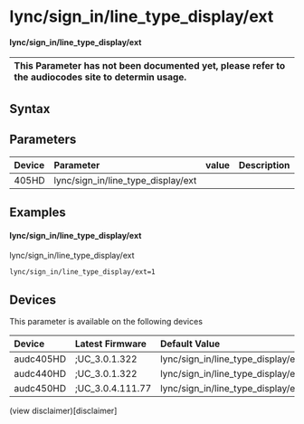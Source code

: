 ﻿---
description: lync/sign_in/line_type_display/ext
search: false
---

# lync/sign_in/line_type_display/ext

#### lync/sign_in/line_type_display/ext


| This Parameter has not been documented yet, please refer to the audiocodes site to determin usage.  | 
| :--- |

## Syntax

## Parameters
|Device|Parameter|value|Description|
|:---|:---|:---|:---|
| 405HD | lync/sign_in/line_type_display/ext |  |  |

## Examples
#### lync/sign_in/line_type_display/ext

lync/sign_in/line_type_display/ext

```
lync/sign_in/line_type_display/ext=1
```

## Devices
This parameter is available on the following devices

| Device | Latest Firmware | Default Value |
|:---|:---|:---|
| audc405HD | ;UC_3.0.1.322 | lync/sign_in/line_type_display/ext=1 
| audc440HD | ;UC_3.0.1.322 | lync/sign_in/line_type_display/ext=1 
| audc450HD | ;UC_3.0.4.111.77 | lync/sign_in/line_type_display/ext=1 

(view disclaimer)[disclaimer]
